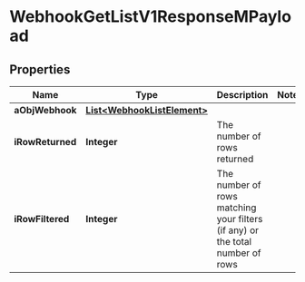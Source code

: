 

# WebhookGetListV1ResponseMPayload

## Properties

Name | Type | Description | Notes
------------ | ------------- | ------------- | -------------
**aObjWebhook** | [**List&lt;WebhookListElement&gt;**](WebhookListElement.md) |  | 
**iRowReturned** | **Integer** | The number of rows returned | 
**iRowFiltered** | **Integer** | The number of rows matching your filters (if any) or the total number of rows | 




